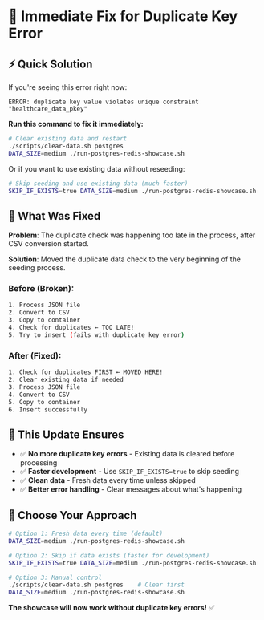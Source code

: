 # 🔧 Immediate Fix for Duplicate Key Error

## ⚡ Quick Solution

If you're seeing this error right now:
```
ERROR: duplicate key value violates unique constraint "healthcare_data_pkey"
```

**Run this command to fix it immediately:**

```bash
# Clear existing data and restart
./scripts/clear-data.sh postgres
DATA_SIZE=medium ./run-postgres-redis-showcase.sh
```

Or if you want to use existing data without reseeding:
```bash
# Skip seeding and use existing data (much faster)
SKIP_IF_EXISTS=true DATA_SIZE=medium ./run-postgres-redis-showcase.sh
```

## 🔧 What Was Fixed

**Problem**: The duplicate check was happening too late in the process, after CSV conversion started.

**Solution**: Moved the duplicate data check to the very beginning of the seeding process.

### Before (Broken):
```bash
1. Process JSON file
2. Convert to CSV  
3. Copy to container
4. Check for duplicates ← TOO LATE!
5. Try to insert (fails with duplicate key error)
```

### After (Fixed):
```bash
1. Check for duplicates FIRST ← MOVED HERE!
2. Clear existing data if needed
3. Process JSON file
4. Convert to CSV
5. Copy to container
6. Insert successfully
```

## 🚀 This Update Ensures

- ✅ **No more duplicate key errors** - Existing data is cleared before processing
- ✅ **Faster development** - Use `SKIP_IF_EXISTS=true` to skip seeding
- ✅ **Clean data** - Fresh data every time unless skipped
- ✅ **Better error handling** - Clear messages about what's happening

## 🎯 Choose Your Approach

```bash
# Option 1: Fresh data every time (default)
DATA_SIZE=medium ./run-postgres-redis-showcase.sh

# Option 2: Skip if data exists (faster for development)
SKIP_IF_EXISTS=true DATA_SIZE=medium ./run-postgres-redis-showcase.sh

# Option 3: Manual control
./scripts/clear-data.sh postgres    # Clear first
DATA_SIZE=medium ./run-postgres-redis-showcase.sh
```

**The showcase will now work without duplicate key errors!** ✅